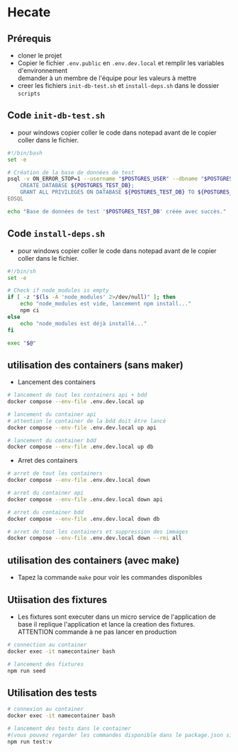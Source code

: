 # Hecate

## Prérequis

-   cloner le projet
-   Copier le fichier `.env.public` en `.env.dev.local` et remplir les variables d'environnement  
    demander à un membre de l'équipe pour les valeurs à mettre
- creer les fichiers `init-db-test.sh` et `install-deps.sh` dans le dossier `scripts`

## Code `init-db-test.sh`

- pour windows copier coller le code dans notepad avant de le copier coller dans le fichier.

```bash
#!/bin/bash
set -e

# Création de la base de données de test
psql -v ON_ERROR_STOP=1 --username "$POSTGRES_USER" --dbname "$POSTGRES_DB" <<-EOSQL
    CREATE DATABASE ${POSTGRES_TEST_DB};
    GRANT ALL PRIVILEGES ON DATABASE ${POSTGRES_TEST_DB} TO ${POSTGRES_USER};
EOSQL

echo "Base de données de test '$POSTGRES_TEST_DB' créée avec succès."
```

## Code `install-deps.sh`

- pour windows copier coller le code dans notepad avant de le copier coller dans le fichier.

```bash
#!/bin/sh
set -e

# Check if node_modules is empty
if [ -z "$(ls -A 'node_modules' 2>/dev/null)" ]; then
    echo "node_modules est vide, lancement npm install..."
    npm ci
else
    echo "node_modules est déjà installé..."
fi

exec "$@"

```

## utilisation des containers (sans maker)

-   Lancement des containers

```bash
# lancement de tout les containers api + bdd
docker compose --env-file .env.dev.local up

# lancement du container api
# attention le container de la bdd doit être lancé
docker compose --env-file .env.dev.local up api

# lancement du container bdd
docker compose --env-file .env.dev.local up db
```

-   Arret des containers

```bash
# arret de tout les containers
docker compose --env-file .env.dev.local down

# arret du container api
docker compose --env-file .env.dev.local down api

# arret du container bdd
docker compose --env-file .env.dev.local down db

# arret de tout les containers et suppression des immages
docker compose --env-file .env.dev.local down --rmi all
```

## utilisation des containers (avec make)

-   Tapez la commande `make` pour voir les commandes disponibles

## Utiisation des fixtures

-   Les fixtures sont executer dans un micro service de l'application de base
    il replique l'application et lance la creation des fixtures. ATTENTION commande à ne pas lancer en production

```bash
# connection au container
docker exec -it namecontainer bash

# lancement des fixtures
npm run seed
```

## Utilisation des tests

```bash
# connexion au container
docker exec -it namecontainer bash

# lancement des tests dans le container
#(vous pouvez regarder les commandes disponible dans le package.json si besoin)
npm run test:v
```

